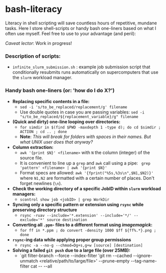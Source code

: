 # bash-literacy

Literacy in shell scripting will save countless hours of repetitive, mundane tasks. Here I store shell-scripts or handy bash one-liners based on what I often use myself. Feel free to use to your advantage (and peril):

_Caveat lector_: Work in progress!

### Description of scripts:
- `infinite_slurm_submission.sh` : example job submission script that conditionally resubmits runs automatically on supercomputers that use the `slurm` workload manager.



### Handy bash one-liners (or: 'how do I do X?')

- **Replacing specific contents in a file:**
  - `sed -i 's/to_be_replaced/replacement/g' filename`
  - Use double quotes in case you are passing variables: `sed -i "s/to_be_replaced/${replacement_variable}/g" filename`
- **(Quick and dirty) one-line looping over directories:**
  - `for simdir in $(find $PWD -maxdepth 1 -type d); do cd $simdir ; ACTION ; cd .. ; done`  
  -  **Note**: _This will break for folders with spaces in their names. But what UNIX user does that anyway?_
- **Column extraction:**
  - `awk '{print $N}' <filename>` with `N` the column (integer) of the source file. 
  - It is convenient to line up a `grep` and `awk` call using a pipe: ` grep 'pattern' <filename> | awk '{print $N}'`
  - Format specs are allowed: `awk '{fprint("%5s,%3s\n",$N1,$N2)}'` where `N1,N2` are formatted with a certain number of places. Don't forget newlines (`\n`).
- **Check the working directory of a specific JobID within `slurm` workload managers:**
  - `scontrol show job <jobID> | grep WorkDir`
- **Syncing only a specific pattern or extension using `rsync` while preserving directory structure**
  - `rsync -ruav --include='*.extension' --include='*/' --exclude='*' source destination`
- **Converting all `.ppm`- files to a different format using *imagemagick*:**
  - `for ff in *.ppm ; do convert -density 1000 $ff ${ff%.*}.png ; done`
- **`rsync`-ing data while applying proper group permissions**
  - `rsync -a --no-g --chmod=Dg+s,g+w [source] [destination]`
- **Solving a failed `git push` due to a large file (over 25MB):**
  - `git filter-branch --force --index-filter 'git rm --cached --ignore-unmatch <relative/path/to/large/file>' --prune-empty --tag-name-filter cat -- --all


